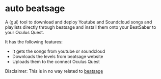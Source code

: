 # auto beatsage
A (gui) tool to download and deploy Youtube and Soundcloud songs and playlists directly through beatsage and install them onto your BeatSaber to your Oculus Quest.

It has the following features:
- It gets the songs from youtube or soundcloud
- Downloads the levels from beatsage website
- Uploads them to the connect Oculus Quest

Disclaimer: This is in no way related to [beatsage](https://beatsage.com/)
